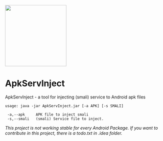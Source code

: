 <img align="center" src='https://kek.gg/i/7KbkgQ.png' width='200' height='200'/>

# ApkServInject
ApkServInject - a tool for injecting (smali) service to Android apk files

```
usage: java -jar ApkServInject.jar [-a APK] [-s SMALI]

 -a,--apk     APK file to inject smali
 -s,--smali   (smali) Service file to inject.
 ```
 
 _This project is not working stable for every Android Package. If you want to contribute in this project, there is a todo.txt in .idea folder._
